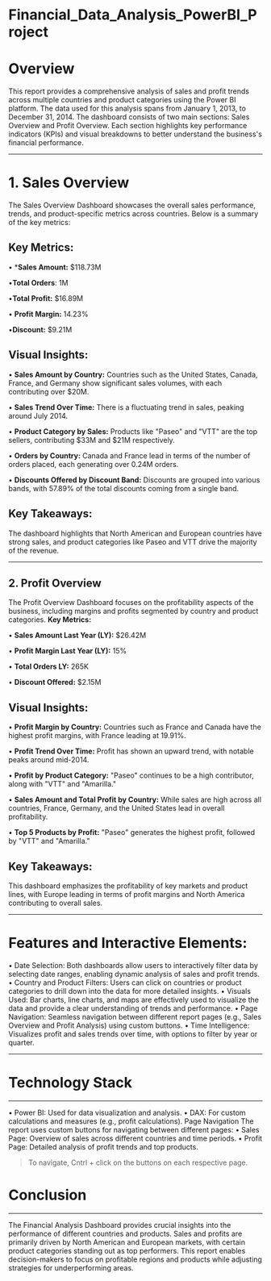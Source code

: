 # Financial_Data_Analysis_PowerBI_Project

# Overview
This report provides a comprehensive analysis of sales and profit trends across multiple countries and product categories using the Power BI platform. The data used for this analysis spans from January 1, 2013, to December 31, 2014.
The dashboard consists of two main sections: Sales Overview and Profit Overview. Each section highlights key performance indicators (KPIs) and visual breakdowns to better understand the business's financial performance.
________________________________________
# 1. Sales Overview
The Sales Overview Dashboard showcases the overall sales performance, trends, and product-specific metrics across countries. Below is a summary of the key metrics:

## Key Metrics:

•	***Sales Amount:** $118.73M

•**Total Orders**: 1M

•**Total Profit:** $16.89M

•	**Profit Margin:** 14.23%

•**Discount:** $9.21M

## Visual Insights:
•	**Sales Amount by Country:** Countries such as the United States, Canada, France, and Germany show significant sales volumes, with each contributing over $20M.

•	**Sales Trend Over Time:** There is a fluctuating trend in sales, peaking around July 2014.

•	**Product Category by Sales:** Products like "Paseo" and "VTT" are the top sellers, contributing $33M and $21M respectively.

•	**Orders by Country:** Canada and France lead in terms of the number of orders placed, each generating over 0.24M orders.

•	**Discounts Offered by Discount Band:** Discounts are grouped into various bands, with 57.89% of the total discounts coming from a single band.

## Key Takeaways:
The dashboard highlights that North American and European countries have strong sales, and product categories like Paseo and VTT drive the majority of the revenue.
________________________________________
## 2. Profit Overview
The Profit Overview Dashboard focuses on the profitability aspects of the business, including margins and profits segmented by country and product categories.
**Key Metrics:**

•	**Sales Amount Last Year (LY):** $26.42M

•	**Profit Margin Last Year (LY):** 15%

•	**Total Orders LY:** 265K

•	**Discount Offered:** $2.15M

## Visual Insights:
•	**Profit Margin by Country:** Countries such as France and Canada have the highest profit margins, with France leading at 19.91%.

•	**Profit Trend Over Time:** Profit has shown an upward trend, with notable peaks around mid-2014.

•	**Profit by Product Category:** "Paseo" continues to be a high contributor, along with "VTT" and "Amarilla."

•	**Sales Amount and Total Profit by Country:** While sales are high across all countries, France, Germany, and the United States lead in overall profitability.

•	**Top 5 Products by Profit:** "Paseo" generates the highest profit, followed by "VTT" and "Amarilla."

## Key Takeaways:
This dashboard emphasizes the profitability of key markets and product lines, with Europe leading in terms of profit margins and North America contributing to overall sales.
________________________________________
# Features and Interactive Elements:

•	Date Selection: Both dashboards allow users to interactively filter data by selecting date ranges, enabling dynamic analysis of sales and profit trends.
•	Country and Product Filters: Users can click on countries or product categories to drill down into the data for more detailed insights.
•	Visuals Used: Bar charts, line charts, and maps are effectively used to visualize the data and provide a clear understanding of trends and performance.
•	Page Navigation: Seamless navigation between different report pages (e.g., Sales Overview and Profit Analysis) using custom buttons.
•	Time Intelligence: Visualizes profit and sales trends over time, with options to filter by year or quarter.
________________________________________
# Technology Stack
___
•	Power BI: Used for data visualization and analysis.
•	DAX: For custom calculations and measures (e.g., profit calculations).
Page Navigation
The report uses custom buttons for navigating between different pages:
•	Sales Page: Overview of sales across different countries and time periods.
•	Profit Page: Detailed analysis of profit trends and top products.

> To navigate, Cntrl + click on the buttons on each respective page.

# Conclusion
___
The Financial Analysis Dashboard provides crucial insights into the performance of different countries and products. Sales and profits are primarily driven by North American and European markets, with certain product categories standing out as top performers. This report enables decision-makers to focus on profitable regions and products while adjusting strategies for underperforming areas.

